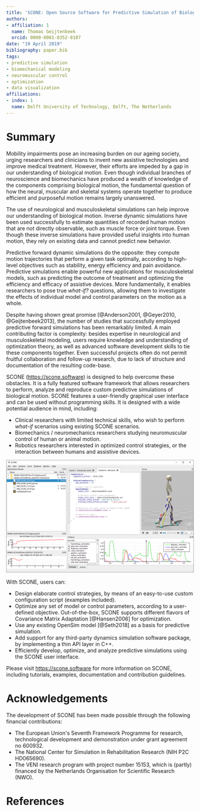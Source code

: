 ```yaml
---
title: 'SCONE: Open Source Software for Predictive Simulation of Biological Motion'
authors:
- affiliation: 1
  name: Thomas Geijtenbeek
  orcid: 0000-0001-8352-8107
date: "19 April 2019"
bibliography: paper.bib
tags:
- predictive simulation
- biomechanical modeling
- neuromuscular control
- optimization
- data visualization
affiliations:
- index: 1
  name: Delft University of Technology, Delft, The Netherlands
---
```


# Summary
Mobility impairments pose an increasing burden on our ageing society, urging researchers and clinicians to invent new assistive technologies and improve medical treatment. However, their efforts are impeded by a gap in our understanding of biological motion. Even though individual branches of neuroscience and biomechanics have produced a wealth of knowledge of the components comprising biological motion, the fundamental question of how the neural, muscular and skeletal systems operate together to produce efficient and purposeful motion remains largely unanswered.

The use of neurological and musculoskeletal simulations can help improve our understanding of biological motion. Inverse dynamic simulations have been used successfully to estimate quantities of recorded human motion that are not directly observable, such as muscle force or joint torque. Even though these inverse simulations have provided useful insights into human motion, they rely on existing data and cannot predict new behavior.

Predictive forward dynamic simulations do the opposite: they compute motion trajectories that perform a given task optimally, according to high-level objectives such as stability, energy efficiency and pain avoidance. Predictive simulations enable powerful new applications for musculoskeletal models, such as predicting the outcome of treatment and optimizing the efficiency and efficacy of assistive devices. More fundamentally, it enables researchers to pose true *what-if?* questions, allowing them to investigate the effects of individual model and control parameters on the motion as a whole.

Despite having shown great promise [@Anderson2001, @Geyer2010, @Geijtenbeek2013], the number of studies that successfully employed predictive forward simulations has been remarkably limited. A main contributing factor is complexity: besides expertise in neurological and musculoskeletal modeling, users require knowledge and understanding of optimization theory, as well as advanced software development skills to tie these components together. Even successful projects often do not permit fruitful collaboration and follow-up research, due to lack of structure and documentation of the resulting code-base.

SCONE (https://scone.software) is designed to help overcome these obstacles. It is a fully featured software framework that allows researchers to perform, analyze and reproduce custom predictive simulations of biological motion. SCONE features a user-friendly graphical user interface and can be used without programming skills. It is designed with a wide potential audience in mind, including:   

  * Clinical researchers with limited technical skills, who wish to perform *what-if* scenarios using existing SCONE scenarios.
  * Biomechanics / neuromechanics researchers studying neuromuscular control of human or animal motion.
  * Robotics researchers interested in optimized control strategies, or the interaction between humans and assistive devices.

![The SCONE user interface](scone_window.png)

 With SCONE, users can:

  * Design elaborate control strategies, by means of an easy-to-use custom configuration script (examples included).
  * Optimize any set of model or control parameters, according to a user-defined objective. Out-of-the-box, SCONE supports different flavors of Covariance Matrix Adaptation [@Hansen2006] for optimization.
  * Use any existing OpenSim model [@Seth2018] as a basis for predictive simulation.
  * Add support for any third-party dynamics simulation software package, by implementing a thin API layer in C++.
  * Efficiently develop, optimize, and analyze predictive simulations using the SCONE user interface.

Please visit https://scone.software for more information on SCONE, including tutorials, examples, documentation and contribution guidelines.

# Acknowledgements
The development of SCONE has been made possible through the following financial contributions:    

  * The European Union's Seventh Framework Programme for research, technological development and demonstration under grant agreement no 600932.
  * The National Center for Simulation in Rehabilitation Research (NIH P2C HD065690).
  * The VENI research program with project number 15153, which is (partly) financed by the Netherlands Organisation for Scientific Research (NWO).

# References
